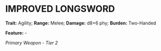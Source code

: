# IMPROVED LONGSWORD

**Trait:** Agility; **Range:** Melee; **Damage:** d8+6 phy; **Burden:** Two-Handed

**Feature:** -

*Primary Weapon - Tier 2*